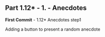 ## Part 1.12* - 1. - Anecdotes

**First Commit** - 1.12* Anecdotes step1

Adding a button to present a random anecdote


